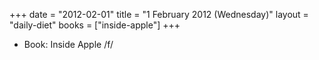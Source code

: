+++
date = "2012-02-01"
title = "1 February 2012 (Wednesday)"
layout = "daily-diet"
books = ["inside-apple"]
+++


* Book: Inside Apple /f/